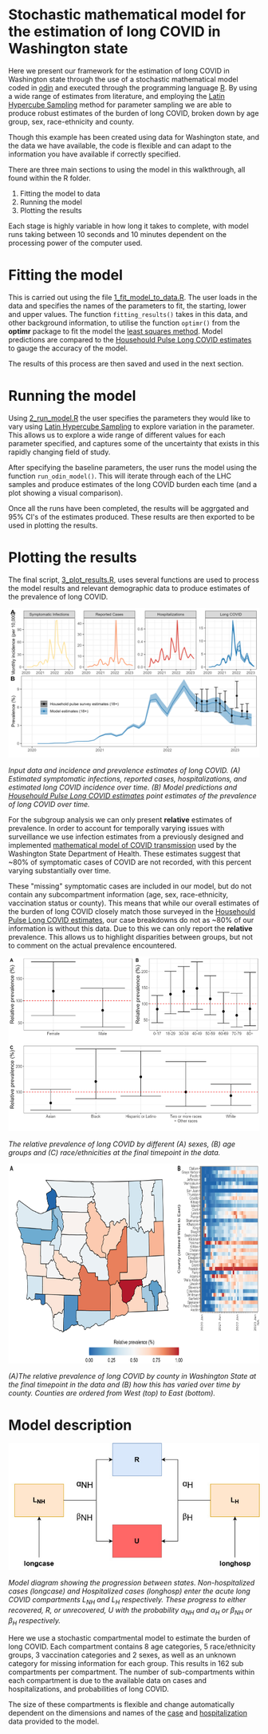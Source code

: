 # Stochastic mathematical model for the estimation of long COVID in Washington state

Here we present our framework for the estimation of long COVID in Washington state through the use of a stochastic mathematical model coded in [odin](https://mrc-ide.github.io/odin/index.html) and executed through the programming language [R](https://www.r-project.org/). By using a wide range of estimates from literature, and employing the [Latin Hypercube Sampling](https://en.wikipedia.org/wiki/Latin_hypercube_sampling) method for parameter sampling we are able to produce robust estimates of the burden of long COVID, broken down by age group, sex, race-ethnicity and county.

Though this example has been created using data for Washington state, and the data we have available, the code is flexible and can adapt to the information you have available if correctly specified.

There are three main sections to using the model in this walkthrough, all found within the R folder.
1) Fitting the model to data
2) Running the model
3) Plotting the results

Each stage is highly variable in how long it takes to complete, with model runs taking between 10 seconds and 10 minutes dependent on the processing power of the computer used.

# Fitting the model

This is carried out using the file [1_fit_model_to_data.R](R/1_fit_model_to_data.R). The user loads in the data and specifies the names of the parameters to fit, the starting, lower and upper values. The function `fitting_results()` takes in this data, and other background information, to utilise the function `optimr()` from the **optimr** package to fit the model the [least squares method](https://en.wikipedia.org/wiki/Least_squares). Model predictions are compared to the [Househould Pulse Long COVID estimates](https://www.cdc.gov/nchs/covid19/pulse/long-covid.htm) to gauge the accuracy of the model. 

The results of this process are then saved and used in the next section.

# Running the model

Using [2_run_model.R](R/2_run_model.R) the user specifies the parameters they would like to vary using [Latin Hypercube Sampling](https://en.wikipedia.org/wiki/Latin_hypercube_sampling) to explore variation in the parameter. This allows us to explore a wide range of different values for each parameter specified, and captures some of the uncertainty that exists in this rapidly changing field of study.

After specifying the baseline parameters, the user runs the model using the function `run_odin_model()`. This will iterate through each of the LHC samples and produce estimates of the long COVID burden each time (and a plot showing a visual comparison).

Once all the runs have been completed, the results will be aggrgated and 95% CI's of the estimates produced. These results are then exported to be used in plotting the results.

# Plotting the results

The final script, [3_plot_results.R](R/3_plot_results.R), uses several functions are used to process the model results and relevant demographic data to produce estimates of the prevalence of long COVID.

<img src="figs/case_hosp_long_data.jpg" width="600" height="300">

<em> Input data and incidence and prevalence estimates of long COVID. (A) Estimated symptomatic infections, reported cases, hospitalizations, and estimated long COVID incidence over time. (B) Model predictions and [Househould Pulse Long COVID estimates](https://www.cdc.gov/nchs/covid19/pulse/long-covid.htm) point estimates of the prevalence of long COVID over time.</em>

For the subgroup analysis we can only present **relative** estimates of prevalence. In order to account for temporally varying issues with surveillance we use infection estimates from a previously designed and implemented [mathematical model of COVID transmission](https://iazpvnewgrp01.blob.core.windows.net/source/2021-02/reports/pdf/Sustained_reductions_in_transmission_have_led_to_declining_COVID_19_prevalence_in_King_County_WA.pdf) used by the Washington State Department of Health. These estimates suggest that ~80% of symptomatic cases of COVID are not recorded, with this percent varying substantially over time.

These "missing" symptomatic cases are included in our model, but do not contain any subcompartment information (age, sex, race-ethnicity, vaccination status or county). This means that while our overall estimates of the burden of long COVID closely match those surveyed in the [Househould Pulse Long COVID estimates](https://www.cdc.gov/nchs/covid19/pulse/long-covid.htm), our case breakdowns do not as ~80% of our information is without this data. Due to this we can only report the **relative** prevalence. This allows us to highlight disparities between groups, but not to comment on the actual prevalence encountered.

<img src="figs/subgroup_prevalence.jpg" width="550" height="350">

<em>The relative prevalence of long COVID by different (A) sexes, (B) age groups and (C) race/ethnicities at the final timepoint in the data.</em>

<img src="figs/map_prevalence.jpg" width="550" height="400">

<em> (A)The relative prevalence of long COVID by county in Washington State at the final timepoint in the data and (B) how this has varied over time by county. Counties are ordered from West (top) to East (bottom).</em>

# Model description

![Model diagram showing the progression between states](img/diagram.jpg)

<em>Model diagram showing the progression between states. Non-hospitalized cases (longcase) and Hospitalized cases (longhosp) enter the acute long COVID compartments L<sub>NH</sub> and L<sub>H</sub> respectively. These progress to either recovered, R, or unrecovered, U with the probability α<sub>NH</sub> and α<sub>H</sub> or β<sub>NH</sub> or β<sub>H</sub> respectively.</em>

Here we use a stochastic compartmental model to estimate the burden of long COVID. Each compartment contains 8 age categories, 5 race/ethnicity groups, 3 vaccination categories and 2 sexes, as well as an unknown category for missing information for each group. This results in 162 sub compartments per compartment. The number of sub-compartments within each compartment is due to the available data on cases and hospitalizations, and probabilities of long COVID. 

The size of these compartments is flexible and change automatically dependent on the dimensions and names of the [case](data/processed/case_hospitalization_data/nonhosp_case_age_sex_race_time_all_counties_20230222.rds) and [hospitalization](data/processed/hosp_case_age_sex_race_time_all_counties_20230222.rds) data provided to the model.
 
